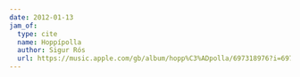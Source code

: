 ```yaml
---
date: 2012-01-13
jam_of:
  type: cite
  name: Hoppípolla
  author: Sigur Rós
  url: https://music.apple.com/gb/album/hopp%C3%ADpolla/697318976?i=697319568
---
```

